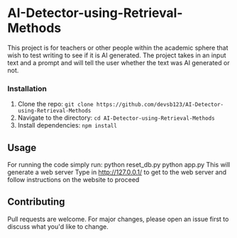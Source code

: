 # AI-Detector-using-Retrieval-Methods
This project is for teachers or other people within the academic sphere that wish to test writing to see if it is AI generated. The project takes in an input text and a prompt and will tell the user whether the text was AI generated or not. 
### Installation
1. Clone the repo:  `git clone https://github.com/devsb123/AI-Detector-using-Retrieval-Methods`
2. Navigate to the directory: `cd AI-Detector-using-Retrieval-Methods`
3. Install dependencies: `npm install`
## Usage
For running the code simply run:
python reset_db.py
python app.py 
This will generate a web server 
Type in http://127.0.0.1/ to get to the web server and follow instructions on the website to proceed
## Contributing
Pull requests are welcome. For major changes, please open an issue first to discuss what you'd like to change.
